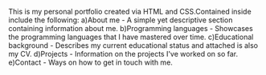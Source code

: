 This is my personal portfolio created via HTML and CSS.Contained inside include the following:
a)About me - A simple yet descriptive section containing information about me.
b)Programming languages - Showcases the programming languages that I have mastered over time.
c)Educational background - Describes my current educational status and attached is also my CV.
d)Projects - Information on the projects I've worked on so far.
e)Contact - Ways on how to get in touch with me.
